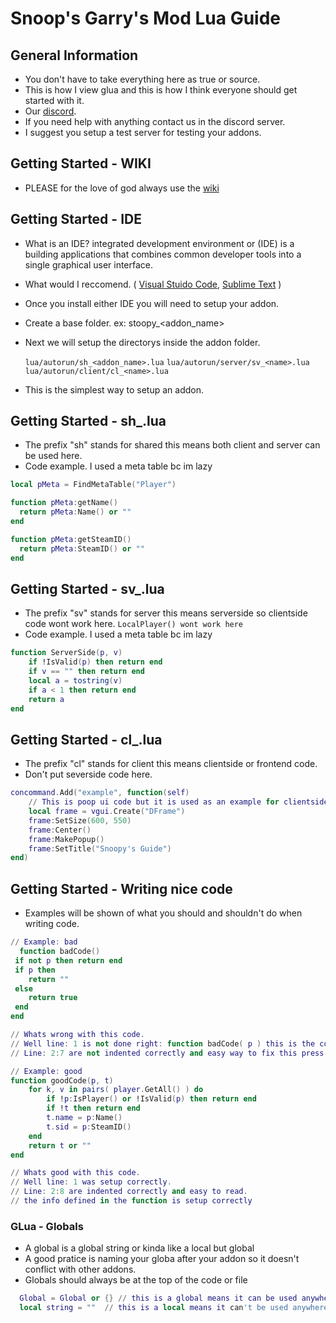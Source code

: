 # Snoop's Garry's Mod Lua Guide

## General Information 
- You don't have to take everything here as true or source.
- This is how I view glua and this is how I think everyone should get started with it.
- Our [discord](https://discord.gg/ZPxpb7KFct). 
- If you need help with anything contact us in the discord server.
- I suggest you setup a test server for testing your addons.

## Getting Started - WIKI
- PLEASE for the love of god always use the [wiki](https://wiki.facepunch.com/gmod)

## Getting Started - IDE
- What is an IDE? integrated development environment or (IDE) is a building applications that combines common developer tools into a single graphical user interface.
- What would I reccomend. ( [Visual Stuido Code](https://code.visualstudio.com), [Sublime Text](https://www.sublimetext.com) )
- Once you install either IDE you will need to setup your addon.
- Create a base folder. ex: stoopy_<addon_name>
- Next we will setup the directorys inside the addon folder.
  
  `lua/autorun/sh_<addon_name>.lua`
  `lua/autorun/server/sv_<name>.lua`
  `lua/autorun/client/cl_<name>.lua`
- This is the simplest way to setup an addon.

## Getting Started - sh_.lua
- The prefix "sh" stands for shared this means both client and server can be used here.
- Code example. I used a meta table bc im lazy
```lua
local pMeta = FindMetaTable("Player")

function pMeta:getName()
  return pMeta:Name() or ""
end 

function pMeta:getSteamID()
  return pMeta:SteamID() or ""
end

```

## Getting Started - sv_.lua
- The prefix "sv" stands for server this means serverside so clientside code wont work here.
  `LocalPlayer() wont work here`
- Code example. I used a meta table bc im lazy
```lua
function ServerSide(p, v)
    if !IsValid(p) then return end 
    if v == "" then return end 
    local a = tostring(v) 
    if a < 1 then return end 
    return a  
end 

```

## Getting Started - cl_.lua

- The prefix "cl" stands for client this means clientside or frontend code.
- Don't put severside code here.
```lua
concommand.Add("example", function(self) 
    // This is poop ui code but it is used as an example for clientside code/
    local frame = vgui.Create("DFrame")
    frame:SetSize(600, 550)
    frame:Center()
    frame:MakePopup()
    frame:SetTitle("Snoopy's Guide")
end)

```

## Getting Started - Writing nice code
- Examples will be shown of what you should and shouldn't do when writing code.
```lua
// Example: bad
  function badCode()
 if not p then return end 
 if p then 
    return ""
 else
    return true
 end 
end 

// Whats wrong with this code. 
// Well line: 1 is not done right: function badCode( p ) this is the correct way of doing it
// Line: 2:7 are not indented correctly and easy way to fix this press tab indent your code
```

```lua 
// Example: good
function goodCode(p, t)
    for k, v in pairs( player.GetAll() ) do 
        if !p:IsPlayer() or !IsValid(p) then return end 
        if !t then return end 
        t.name = p:Name()
        t.sid = p:SteamID()
    end 
    return t or ""
end 

// Whats good with this code. 
// Well line: 1 was setup correctly.
// Line: 2:8 are indented correctly and easy to read.
// the info defined in the function is setup correctly
```


### GLua - Globals
- A global is a global string or kinda like a local but global
- A good pratice is naming your globa after your addon so it doesn't conflict with other addons.
- Globals should always be at the top of the code or file
 ```lua
   Global = Global or {} // this is a global means it can be used anywhere.
   local string = ""  // this is a local means it can't be used anywhere else.
```

